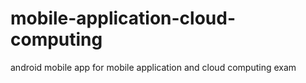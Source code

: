# mobile-application-cloud-computing
android mobile app for mobile application and cloud computing exam

